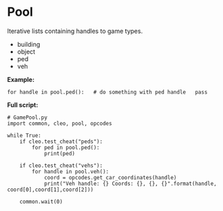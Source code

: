 # Pool

Iterative lists containing handles to game types.

* building
* object
* ped
* veh

**Example:**

`for handle in pool.ped():  
    # do something with ped handle  
    pass`  


**Full script:** 

```text
# GamePool.py
import common, cleo, pool, opcodes

while True:
    if cleo.test_cheat("peds"):
        for ped in pool.ped():
            print(ped)   

    if cleo.test_cheat("vehs"):
        for handle in pool.veh():
            coord = opcodes.get_car_coordinates(handle)
            print("Veh handle: {} Coords: {}, {}, {}".format(handle, coord[0],coord[1],coord[2]))
            
    common.wait(0)
```

